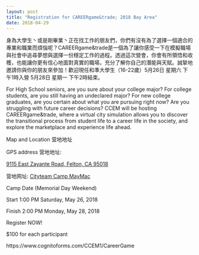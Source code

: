 ```yaml
---
layout: post
title: "Registration for CAREERgame&trade; 2018 Bay Area"
date: 2018-04-29
---
```


身為大學生丶或是剛畢業丶正在找工作的朋友們，你們有沒有為了選擇一個適合的專業和職業而煩惱呢？CAREERgame&trade是一個為了讓你感受一下在模擬職場與社會中追尋夢想與選擇一份穩定工作的過程。透過這次營會，你會有所領悟和收穫，也能讓你更有信心地面對真實的職場，充分了解你自己的潛能與天賦。誠摯地邀請你與你的朋友來參加！歡迎現任和準大學生（16-22歲）5月26日 星期六 下午1時入營 5月28日 星期一 下午2時結束。

For High School seniors, are you sure about your college major? For college students, are you still having an undeclared major? For new college graduates, are you certain about what you are pursuing right now? Are you struggling with future career decisions? CCEM will be hosting CAREERgame&trade, where a virtual city simulation allows you to discover the transitional process from student life to a career life in the society, and explore the marketplace and experience life ahead.

<div class="divider"></div>
<div class="section">
  <div class="row">
    <div class="col s12 m10">
      <div class="card blue-grey darken-1">
        <div class="card-content white-text">
          <span class="card-title">Map and Location 营地地址</span>
          <p>GPS address 营地地址:</p>
          <p><a href="https://www.google.com/maps/place/City+Team+Camp+May-Mac/@37.0856825,-122.053652,15z/data=!4m5!3m4!1s0x0:0x6ff96d917fad69aa!8m2!3d37.0856825!4d-122.053652">9115 East Zayante Road, Felton, CA 95018</a></p>
          <p>营地网址: <a href="https://www.cityteam.org/camp-maymac/">Cityteam Camp MayMac</a></p>
        </div>
      </div>
    </div>
  </div>
  <div class="row">
    <div class="col s12 m10">
      <div class="card blue-grey darken-1">
        <div class="card-content white-text">
          <span class="card-title">Camp Date (Memorial Day Weekend)</span>
          <p>Start 1:00 PM Saturday, May 26, 2018</p>
          <p>Finish 2:00 PM Monday, May 28, 2018</p>
        </div>
      </div>
    </div>
  </div>
  <div class="row">
    <div class="col s12 m10">
      <div class="card blue-grey darken-1">
        <div class="card-content white-text">
          <span class="card-title">Register NOW!</span>
          <div class="card-panel teal">
            <p>$100 for each participant</p>
            <p>https://www.cognitoforms.com/CCEM1/CareerGame</p>
          </div>
        </div>
      </div>
    </div>
  </div>
</div>
